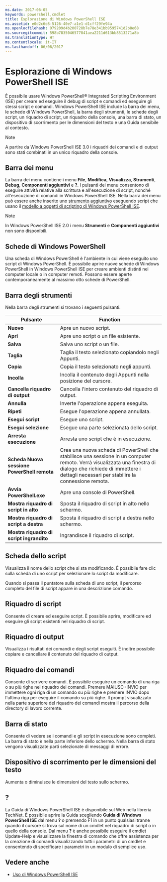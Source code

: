 ```yaml
---
ms.date: 2017-06-05
keywords: powershell,cmdlet
title: Esplorazione di Windows PowerShell ISE
ms.assetid: e0d2c6e8-5126-40e7-a1e1-d1cff29fe94a
ms.openlocfilehash: 979209d4b200728b7e78e341bb9595741d2b8e68
ms.sourcegitcommit: 598b7835046577841aea2211d613bb8513271a8b
ms.translationtype: HT
ms.contentlocale: it-IT
ms.lasthandoff: 06/08/2017
---
```

# <a name="exploring-the-windows-powershell-ise"></a>Esplorazione di Windows PowerShell ISE
È possibile usare Windows PowerShell® Integrated Scripting Environment (ISE) per creare ed eseguire il debug di script e comandi ed eseguire gli stessi script e comandi. Windows PowerShell ISE include la barra dei menu, le schede di Windows PowerShell, la barra degli strumenti, le schede degli script, un riquadro di script, un riquadro della console, una barra di stato, un dispositivo di scorrimento per le dimensioni del testo e una Guida sensibile al contesto.

> [!NOTE]
> A partire da Windows PowerShell ISE 3.0 i riquadri dei comandi e di output sono stati combinati in un unico riquadro della console.

## <a name="menu-bar"></a>Barra dei menu
La barra dei menu contiene i menu **File**, **Modifica**, **Visualizza**, **Strumenti**, **Debug**, **Componenti aggiuntivi** e **?**. I pulsanti dei menu consentono di eseguire attività relative alla scrittura e all'esecuzione di script, nonché all'esecuzione di comandi in Windows PowerShell ISE. Nella barra dei menu può essere anche inserito uno [strumento aggiuntivo](../../core-powershell/ise/The-ISEAddOnTool-Object.md) eseguendo script che usano il [modello a oggetti di scripting di Windows PowerShell ISE](../../core-powershell/ise/The-Windows-PowerShell-ISE-Scripting-Object-Model.md).

> [!NOTE]
> In Windows PowerShell ISE 2.0 i menu **Strumenti** e **Componenti aggiuntivi** non sono disponibili.

## <a name="windows-powershell-tabs"></a>Schede di Windows PowerShell
Una scheda di Windows PowerShell è l'ambiente in cui viene eseguito uno script di Windows PowerShell. È possibile aprire nuove schede di Windows PowerShell in Windows PowerShell ISE per creare ambienti distinti nel computer locale o in computer remoti. Possono essere aperte contemporaneamente al massimo otto schede di PowerShell.

## <a name="toolbar"></a>Barra degli strumenti
Nella barra degli strumenti si trovano i seguenti pulsanti.

|Pulsante|Function|
|----------|------------|
|**Nuovo**|Apre un nuovo script.|
|**Apri**|Apre uno script o un file esistente.|
|**Salva**|Salva uno script o un file.|
|**Taglia**|Taglia il testo selezionato copiandolo negli Appunti.|
|**Copia**|Copia il testo selezionato negli appunti.|
|**Incolla**|Incolla il contenuto degli Appunti nella posizione del cursore.|
|**Cancella riquadro di output**|Cancella l'intero contenuto del riquadro di output.|
|**Annulla**|Inverte l'operazione appena eseguita.|
|**Ripeti**|Esegue l'operazione appena annullata.|
|**Esegui script**|Esegue uno script.|
|**Esegui selezione**|Esegue una parte selezionata dello script.|
|**Arresta esecuzione**|Arresta uno script che è in esecuzione.|
|**Scheda Nuova sessione PowerShell remota**|Crea una nuova scheda di PowerShell che stabilisce una sessione in un computer remoto. Verrà visualizzata una finestra di dialogo che richiede di immettere i dettagli necessari per stabilire la connessione remota.|
|**Avvia PowerShell.exe**|Apre una console di PowerShell.|
|**Mostra riquadro di script in alto**|Sposta il riquadro di script in alto nello schermo.|
|**Mostra riquadro di script a destra**|Sposta il riquadro di script a destra nello schermo.|
|**Mostra riquadro di script ingrandito**|Ingrandisce il riquadro di script.|

## <a name="script-tab"></a>Scheda dello script
Visualizza il nome dello script che si sta modificando. È possibile fare clic sulla scheda di uno script per selezionare lo script da modificare.

Quando si passa il puntatore sulla scheda di uno script, il percorso completo del file di script appare in una descrizione comando.

## <a name="script-pane"></a>Riquadro di script
Consente di creare ed eseguire script. È possibile aprire, modificare ed eseguire gli script esistenti nel riquadro di script.

## <a name="output-pane"></a>Riquadro di output
Visualizza i risultati dei comandi e degli script eseguiti. È inoltre possibile copiare e cancellare il contenuto del riquadro di output.

## <a name="command-pane"></a>Riquadro dei comandi
Consente di scrivere comandi. È possibile eseguire un comando di una riga o su più righe nel riquadro dei comandi. Premere MAIUSC+INVIO per immettere ogni riga di un comando su più righe e premere INVIO dopo l'ultima riga per eseguire il comando su più righe. Il prompt visualizzato nella parte superiore del riquadro dei comandi mostra il percorso della directory di lavoro corrente.

## <a name="status-bar"></a>Barra di stato
Consente di vedere se i comandi e gli script in esecuzione sono completi. La barra di stato è nella parte inferiore dello schermo. Nella barra di stato vengono visualizzate parti selezionate di messaggi di errore.

## <a name="text-size-slider"></a>Dispositivo di scorrimento per le dimensioni del testo
Aumenta o diminuisce le dimensioni del testo sullo schermo.

## <a name="help"></a>?
La Guida di Windows PowerShell ISE è disponibile sul Web nella libreria TechNet. È possibile aprire la Guida scegliendo **Guida di Windows PowerShell ISE** dal menu **?** o premendo F1 in un punto qualsiasi tranne quando il cursore si trova sul nome di un cmdlet nel riquadro di script o in quello della console. Dal menu **?** è anche possibile eseguire il cmdlet Update-Help e visualizzare la finestra di comando che offre assistenza per la creazione di comandi visualizzando tutti i parametri di un cmdlet e consentendo di specificare i parametri in un modulo di semplice uso.

## <a name="see-also"></a>Vedere anche
- [Uso di Windows PowerShell ISE](../../core-powershell/ise/Using-the-Windows-PowerShell-ISE.md)

